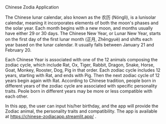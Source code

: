 Chinese Zodia Application

The Chinese lunar calendar, also known as the 农历 (Nónglì), is a lunisolar calendar, meaning it incorporates elements of both the moon's phases and the solar year. 
Each month begins with a new moon, and months usually have either 29 or 30 days. The Chinese New Year, or Lunar New Year, starts on the first day of the first lunar 
month (正月, Zhēngyuè) and shifts each year based on the lunar calendar. It usually falls between January 21 and February 20.

Each Chinese Year is associated with one of the 12 animals composing the zodiac cycle, which include Rat, Ox, Tiger, Rabbit, Dragon, Snake, Horse, Goat, Monkey, 
Rooster, Dog, Pig in that order. Each zodiac cycle includes 12 years, starting with Rat, and ends with Pig. Then the next zodiac cycle of 12 years begin again with Rat.
According to Chinese tradition, people born in different years of the zodiac cycle are associated with specific personality traits. Peole born in different years may be 
more or less compatible with each other. 

In this app, the user can input his/her birthday, and the app will provide the Zodiac animal, the personality traits and compatibility.
The app is available at https://chinese-zodiacapp.streamlit.app/ . 
